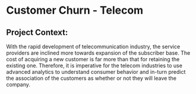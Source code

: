 # Customer Churn - Telecom
## Project Context:
With the rapid development of telecommunication industry, the service providers are inclined more towards expansion of the subscriber base. The cost of acquiring a new customer is far more than that for retaining the existing one. Therefore, it is imperative for the telecom industries to use advanced analytics to understand consumer behavior and in-turn predict the association of the customers as whether or not they will leave the company.
